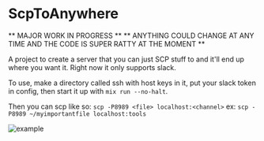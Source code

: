 # ScpToAnywhere

** MAJOR WORK IN PROGRESS **
** ANYTHING COULD CHANGE AT ANY TIME AND THE CODE IS SUPER RATTY AT THE MOMENT **

A project to create a server that you can just SCP stuff to and it'll end up where you want it.
Right now it only supports slack.

To use, make a directory called ssh with host keys in it, put your slack token in config, then start it up with `mix run --no-halt`.

Then you can scp like so: `scp -P8989 <file> localhost:<channel>`
ex: `scp -P8989 ~/myimportantfile localhost:tools`

![example](https://i.imgur.com/SuCi1J7.gifv)
